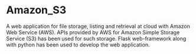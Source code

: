 # Amazon_S3
A web application for file storage, listing and retrieval at cloud with Amazon Web Service (AWS). APIs provided by AWS for Amazon Simple Storage Service (S3) has been used for such storage. Flask web-framework along with python has been used to develop the web application.  
